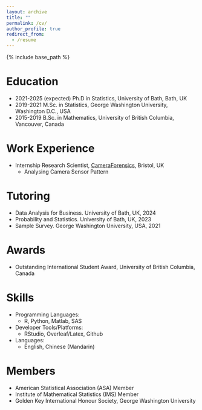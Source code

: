 ```yaml
---
layout: archive
title: ""
permalink: /cv/
author_profile: true
redirect_from:
  - /resume
---
```


{% include base_path %}

Education
======
* 2021-2025 (expected) Ph.D in Statistics, University of Bath, Bath, UK
* 2019-2021 M.Sc. in Statistics, George Washington University, Washington D.C., USA
* 2015-2019 B.Sc. in Mathematics, University of British Columbia, Vancouver, Canada

Work Experience
======
* Internship Research Scientist, [CameraForensics](https://www.cameraforensics.com/), Bristol, UK
  * Analysing Camera Sensor Pattern

Tutoring
======
  * Data Analysis for Business. University of Bath, UK, 2024
  * Probability and Statistics. University of Bath, UK, 2023
  * Sample Survey. George Washington University, USA, 2021

Awards
======
* Outstanding International Student Award, University of British Columbia, Canada

Skills
======
* Programming Languages:
  * R, Python, Matlab, SAS
* Developer Tools/Platforms:
  * RStudio, Overleaf/Latex, Github
* Languages:
  * English, Chinese (Mandarin)
  
Members
======
* American Statistical Association (ASA) Member
* Institute of Mathematical Statistics (IMS) Member
* Golden Key International Honour Society, George Washington University
  
